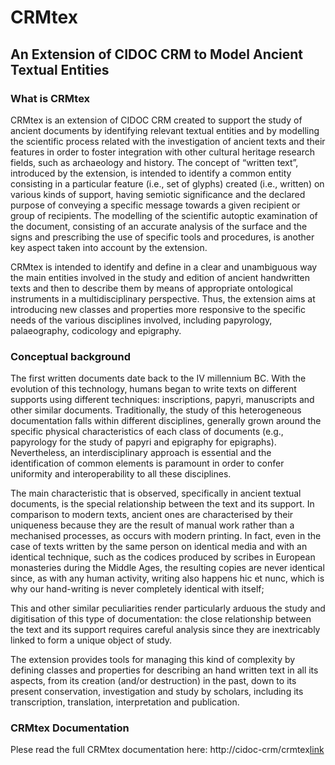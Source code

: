 CRMtex 
=======
An Extension of CIDOC CRM to Model Ancient Textual Entities
------------------------------------------------------------

### What is CRMtex


CRMtex is an extension of CIDOC CRM created to support the study of ancient documents by identifying relevant textual entities and by modelling the scientific process related with the investigation of ancient texts and their features in order to foster integration with other cultural heritage research fields, such as archaeology and history. The concept of “written text”, introduced by the extension, is intended to identify a common entity consisting in a particular feature (i.e., set of glyphs) created (i.e., written) on various kinds of support, having semiotic significance and the declared purpose of conveying a specific message towards a given recipient or group of recipients. The modelling of the scientific autoptic examination of the document, consisting of an accurate analysis of the surface and the signs and prescribing the use of specific tools and procedures, is another key aspect taken into account by the extension.

CRMtex is intended to identify and define in a clear and unambiguous way the main entities involved in the study and edition of ancient handwritten texts and then to describe them by means of appropriate ontological instruments in a multidisciplinary perspective. Thus, the extension aims at introducing new classes and properties more responsive to the specific needs of the various disciplines involved, including papyrology, palaeography, codicology and epigraphy.

### Conceptual background
The first written documents date back to the IV millennium BC. With the evolution of this technology, humans began to write texts on different supports using different techniques: inscriptions, papyri, manuscripts and other similar documents. Traditionally, the study of this heterogeneous documentation falls within different disciplines, generally grown around the specific physical characteristics of each class of documents (e.g., papyrology for the study of papyri and epigraphy for epigraphs). Nevertheless, an interdisciplinary approach is essential and the identification of common elements is paramount in order to confer uniformity and interoperability to all these disciplines.

The main characteristic that is observed, specifically in ancient textual documents, is the special relationship between the text and its support. In comparison to modern texts, ancient ones are characterised by their uniqueness because they are the result of manual work rather than a mechanised processes, as occurs with modern printing. In fact, even in the case of texts written by the same person on identical media and with an identical technique, such as the codices produced by scribes in European monasteries during the Middle Ages, the resulting copies are never identical since, as with any human activity, writing also happens hic et nunc, which is why our hand-writing is never completely identical with itself;

This and other similar peculiarities render particularly arduous the study and digitisation of this type of documentation: the close relationship between the text and its support requires careful analysis since they are inextricably linked to form a unique object of study.

The extension provides tools for managing this kind of complexity by defining classes and properties for describing an hand written text in all its aspects, from its creation (and/or destruction) in the past, down to its present conservation, investigation and study by scholars, including its transcription, translation, interpretation and publication.

### CRMtex Documentation
Plese read the full CRMtex documentation here: http://cidoc-crm/crmtex[link](http://cidoc-crm/crmtex)

